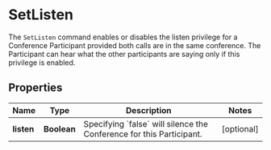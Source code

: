 

# SetListen

The `SetListen` command enables or disables the listen privilege for a Conference Participant provided both calls are in the same conference. The Participant can hear what the other participants are saying only if this privilege is enabled.

## Properties

Name | Type | Description | Notes
------------ | ------------- | ------------- | -------------
**listen** | **Boolean** | Specifying &#x60;false&#x60; will silence the Conference for this Participant. |  [optional]



